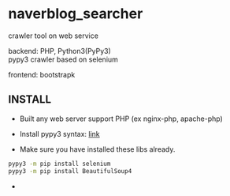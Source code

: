 naverblog_searcher
==================
crawler tool on web service

backend: PHP, Python3(PyPy3)  
pypy3 crawler based on selenium  
  
frontend: bootstrapk

## INSTALL 
- Built any web server support PHP (ex nginx-php, apache-php)

- Install pypy3
syntax: [link](https://pypy.org/download.html)

- Make sure you have installed these libs already.
```bash
pypy3 -m pip install selenium
pypy3 -m pip install BeautifulSoup4
```
- 

